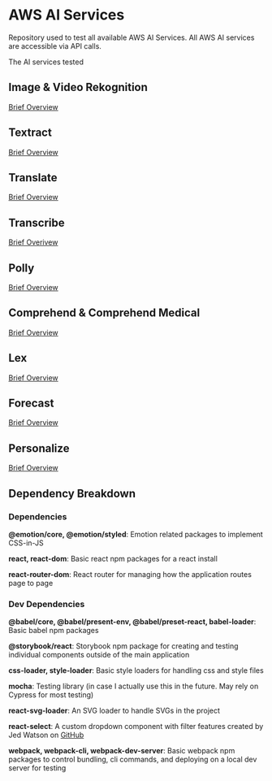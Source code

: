 # AWS AI Services

Repository used to test all available AWS AI Services.
All AWS AI services are accessible via API calls.

The AI services tested

## Image & Video Rekognition

[Brief Overview](https://aws.amazon.com/rekognition/)

## Textract

[Brief Overview](https://aws.amazon.com/textract/)

## Translate

[Brief Overview](https://aws.amazon.com/translate/)

## Transcribe

[Brief Overivew](https://aws.amazon.com/transcribe/)

## Polly

[Brief Overview](https://aws.amazon.com/polly/)

## Comprehend & Comprehend Medical

[Brief Overview](https://aws.amazon.com/comprehend/)

## Lex

[Brief Overview](https://aws.amazon.com/lex/)

## Forecast

[Brief Overview](https://aws.amazon.com/forecast/)

## Personalize

[Brief Overview](https://aws.amazon.com/personalize/)

## Dependency Breakdown

### Dependencies

**@emotion/core, @emotion/styled**: Emotion related packages to implement CSS-in-JS

**react, react-dom**: Basic react npm packages for a react install

**react-router-dom**: React router for managing how the application routes page to page

### Dev Dependencies

**@babel/core, @babel/present-env, @babel/preset-react, babel-loader**: Basic babel npm packages

**@storybook/react**: Storybook npm package for creating and testing individual components outside of the main application

**css-loader, style-loader**: Basic style loaders for handling css and style files

**mocha**: Testing library (in case I actually use this in the future. May rely on Cypress for most testing)

**react-svg-loader**: An SVG loader to handle SVGs in the project

**react-select**: A custom dropdown component with filter features created by Jed Watson on [GitHub](https://github.com/jedwatson/react-select)

**webpack, webpack-cli, webpack-dev-server**: Basic webpack npm packages to control bundling, cli commands, and deploying on a local dev server for testing
